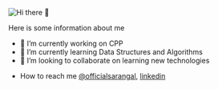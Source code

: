 <!-- ### Hi there 👋 -->
<!-- <h3>Hi, I am Gurpreet </h3> -->

![Hi there 👋](https://media.giphy.com/media/du3J3cXyzhj75IOgvA/giphy.gif)


<!-- **GurpreetSaranagal/GurpreetSaranagal** is a ✨ _special_ ✨ repository because its `README.md` (this file) appears on your GitHub profile. -->

Here is some information about me

- 🔭 I’m currently working on CPP
- 🌱 I’m currently learning Data Structures and Algorithms
- 👯 I’m looking to collaborate on learning new technologies
<!-- - 🤔 I’m looking for help with DSA -->
<!-- - 💬 Ask me about ... -->
- How to reach me
[@officialsarangal](https://www.instagram.com/officialsarangral/), [linkedin](https://www.linkedin.com/in/gurpreet-sarangal-b92525219/)
<!-- - 😄 Pronouns: ... -->
<!-- - ⚡ Fun fact: ... -->


